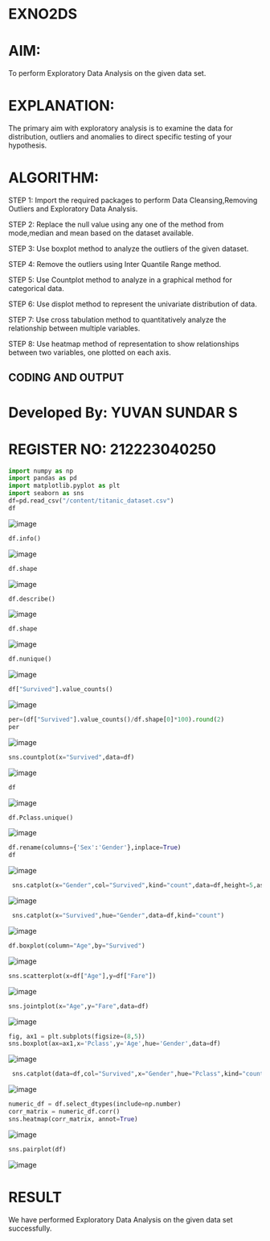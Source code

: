 # EXNO2DS
# AIM:
To perform Exploratory Data Analysis on the given data set.
      
# EXPLANATION:
  The primary aim with exploratory analysis is to examine the data for distribution, outliers and anomalies to direct specific testing of your hypothesis.
  
# ALGORITHM:
STEP 1: Import the required packages to perform Data Cleansing,Removing Outliers and Exploratory Data Analysis.

STEP 2: Replace the null value using any one of the method from mode,median and mean based on the dataset available.

STEP 3: Use boxplot method to analyze the outliers of the given dataset.

STEP 4: Remove the outliers using Inter Quantile Range method.

STEP 5: Use Countplot method to analyze in a graphical method for categorical data.

STEP 6: Use displot method to represent the univariate distribution of data.

STEP 7: Use cross tabulation method to quantitatively analyze the relationship between multiple variables.

STEP 8: Use heatmap method of representation to show relationships between two variables, one plotted on each axis.

## CODING AND OUTPUT
# Developed By: YUVAN SUNDAR S
# REGISTER  NO: 212223040250
```py
import numpy as np
import pandas as pd
import matplotlib.pyplot as plt
import seaborn as sns
df=pd.read_csv("/content/titanic_dataset.csv")
df
```
![image](https://github.com/user-attachments/assets/9df3b6ee-cde2-471b-853f-757c6084c1f4)
```py
df.info()
```
![image](https://github.com/user-attachments/assets/79123962-b784-42d5-b436-754268388e9c)
```py
df.shape
```
![image](https://github.com/user-attachments/assets/40d7e572-65b0-4fb6-9e45-1240f88bafc9)
```py
df.describe()
```
![image](https://github.com/user-attachments/assets/efdd96e6-928c-435f-9045-3bc1c1837fcc)
```py
df.shape
```
![image](https://github.com/user-attachments/assets/f06ec038-64c5-49bf-b018-1e358629a2ac)
```py
df.nunique()
```
![image](https://github.com/user-attachments/assets/1e51651f-6336-4f9b-a298-ee6d8334f038)
```py
df["Survived"].value_counts()
```
![image](https://github.com/user-attachments/assets/2c991851-4d1a-4bf9-8a97-fd1ed33d6c4a)
```py
per=(df["Survived"].value_counts()/df.shape[0]*100).round(2)
per
```
![image](https://github.com/user-attachments/assets/bebac8b7-01e9-464d-bbae-a983d8c3c469)
```py
sns.countplot(x="Survived",data=df)
```
![image](https://github.com/user-attachments/assets/b7b83a3d-3b64-4939-ad4f-99def1ce476e)
```py
df
```
![image](https://github.com/user-attachments/assets/779eb9b5-2a7a-420a-a2dd-dfc55c59a05a)
```py
df.Pclass.unique()
```
![image](https://github.com/user-attachments/assets/282eee5e-dce4-4d26-843c-5964a2ecb85c)
```py
df.rename(columns={'Sex':'Gender'},inplace=True)
df
```
![image](https://github.com/user-attachments/assets/f02bda5c-c96d-41e7-82fa-878fc083cf07)
```py
 sns.catplot(x="Gender",col="Survived",kind="count",data=df,height=5,aspect=.7)
```
![image](https://github.com/user-attachments/assets/eb125a7d-0442-4a2c-9c60-6bfedd5d5326)
```py
 sns.catplot(x="Survived",hue="Gender",data=df,kind="count")
```
![image](https://github.com/user-attachments/assets/b093977b-4709-4f98-b540-8e130f8eb11a)
```py
df.boxplot(column="Age",by="Survived")
```
![image](https://github.com/user-attachments/assets/11f1657f-a10d-4865-b0cf-cc12b60ba0d4)
```py
sns.scatterplot(x=df["Age"],y=df["Fare"])
```
![image](https://github.com/user-attachments/assets/8d695780-ed5e-4497-aaba-113618c41086)
```py
sns.jointplot(x="Age",y="Fare",data=df)
```
![image](https://github.com/user-attachments/assets/f529f34c-d577-4a9a-b9cd-675b52d5deaf)
```py
fig, ax1 = plt.subplots(figsize=(8,5))
sns.boxplot(ax=ax1,x='Pclass',y='Age',hue='Gender',data=df)
```
![image](https://github.com/user-attachments/assets/f965001f-7193-4399-823c-69751bde4027)
```py
 sns.catplot(data=df,col="Survived",x="Gender",hue="Pclass",kind="count")
```
![image](https://github.com/user-attachments/assets/27b36b0e-b86f-4d7e-bc82-104c8af5ab19)
```py
numeric_df = df.select_dtypes(include=np.number)
corr_matrix = numeric_df.corr()
sns.heatmap(corr_matrix, annot=True)
```
![image](https://github.com/user-attachments/assets/12b79584-a05c-4774-be87-4840505024ff)
```py
sns.pairplot(df)
```
![image](https://github.com/user-attachments/assets/2ea67bc7-8ca1-4beb-b539-16fd628101d1)

# RESULT
We have performed Exploratory Data Analysis on the given data set successfully.
